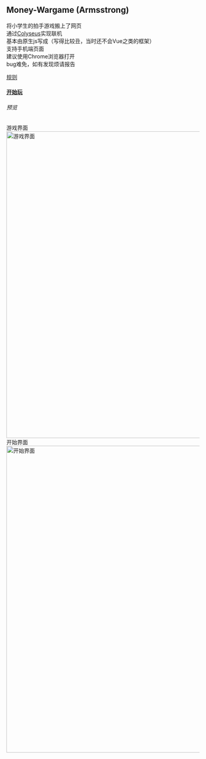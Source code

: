 ## Money-Wargame (Armsstrong)
将小学生的拍手游戏搬上了网页  
通过[Colyseus](https://colyseus.io/)实现联机  
基本由原生js写成（写得比较丑，当时还不会Vue之类的框架）  
支持手机端页面  
建议使用Chrome浏览器打开  
bug难免，如有发现烦请报告  

[规则](http://armsstrong.herokuapp.com/rules.html)
#### [开始玩](http://armsstrong.herokuapp.com/)

###### 预览
游戏界面
<img src="https://b2.bmp.ovh/imgs/2019/07/f7d62b2e723bc689.jpg" alt="游戏界面" width="800"/> 
开始界面
<img src="https://b2.bmp.ovh/imgs/2019/07/28da3a361f38ecd5.jpg" alt="开始界面" width="800"/> 
